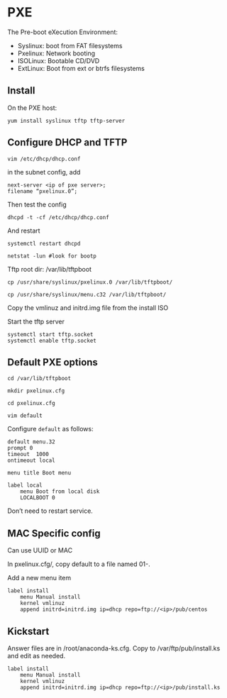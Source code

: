 # PXE

The Pre-boot eXecution Environment:

- Syslinux: boot from FAT filesystems
- Pxelinux: Network booting
- ISOLinux: Bootable CD/DVD
- ExtLinux: Boot from ext or btrfs filesystems

## Install

On the PXE host:

    yum install syslinux tftp tftp-server

## Configure DHCP and TFTP

    vim /etc/dhcp/dhcp.conf

in the subnet config, add

    next-server <ip of pxe server>;
    filename “pxelinux.0”;

Then test the config

    dhcpd -t -cf /etc/dhcp/dhcp.conf

And restart

    systemctl restart dhcpd

    netstat -lun #look for bootp

Tftp root dir: /var/lib/tftpboot

    cp /usr/share/syslinux/pxelinux.0 /var/lib/tftpboot/

    cp /usr/share/syslinux/menu.c32 /var/lib/tftpboot/
    
Copy the vmlinuz and initrd.img file from the install ISO

Start the tftp server

    systemctl start tftp.socket
    systemctl enable tftp.socket

## Default PXE options

    cd /var/lib/tftpboot

    mkdir pxelinux.cfg

    cd pxelinux.cfg

    vim default

Configure `default` as follows:

    default menu.32
    prompt 0
    timeout  1000
    ontimeout local

    menu title Boot menu
 
    label local
        menu Boot from local disk
        LOCALBOOT 0

Don’t need to restart service.

## MAC Specific config

Can use UUID or MAC 

In pxelinux.cfg/, copy default to a file named 01-<macaddr>.

Add a new menu item

    label install
        menu Manual install
        kernel vmlinuz
        append initrd=initrd.img ip=dhcp repo=ftp://<ip>/pub/centos

## Kickstart

Answer files are in /root/anaconda-ks.cfg. Copy to /var/ftp/pub/install.ks and edit as needed.

    label install
        menu Manual install
        kernel vmlinuz
        append initrd=initrd.img ip=dhcp repo=ftp://<ip>/pub/install.ks



